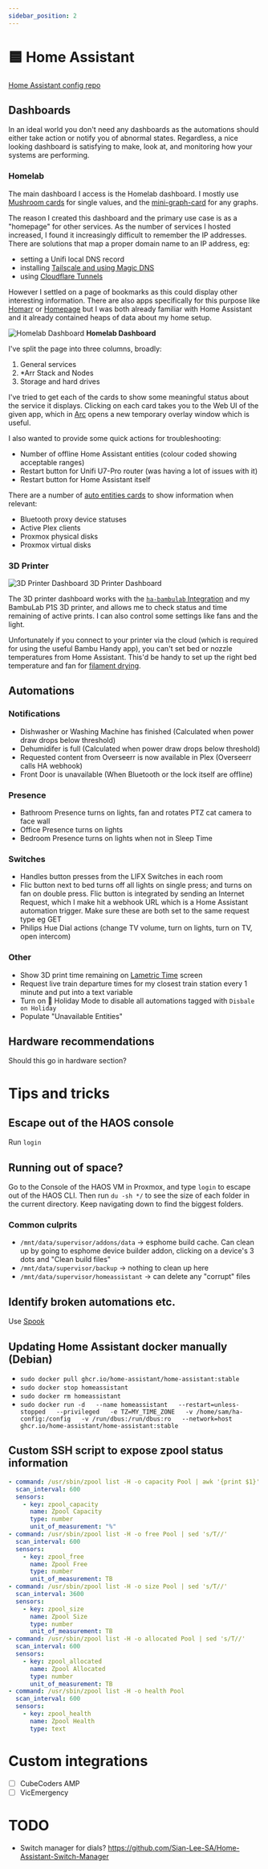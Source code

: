 ```yaml
---
sidebar_position: 2
---
```


# 🟦 Home Assistant

[Home Assistant config repo](https://github.com/Samywamy10/homeassistant-config)

## Dashboards

In an ideal world you don't need any dashboards as the automations should either take action or notify you of abnormal states. Regardless, a nice looking dashboard is satisfying to make, look at, and monitoring how your systems are performing.

### Homelab

The main dashboard I access is the Homelab dashboard. I mostly use [Mushroom cards](https://github.com/piitaya/lovelace-mushroom) for single values, and the [mini-graph-card](https://github.com/kalkih/mini-graph-card) for any graphs.

The reason I created this dashboard and the primary use case is as a "homepage" for other services. As the number of services I hosted increased, I found it increasingly difficult to remember the IP addresses. There are solutions that map a proper domain name to an IP address, eg:
- setting a Unifi local DNS record
- installing [Tailscale and using Magic DNS](https://tailscale.com/kb/1081/magicdns)
- using [Cloudflare Tunnels](https://developers.cloudflare.com/cloudflare-one/connections/connect-networks/)

However I settled on a page of bookmarks as this could display other interesting information. There are also apps specifically for this purpose like [Homarr](https://homarr.dev/) or [Homepage](https://gethomepage.dev/) but I was both already familiar with Home Assistant and it already contained heaps of data about my home setup.

![Homelab Dashboard](./img/dashboard-homelab.png)
**Homelab Dashboard**

I've split the page into three columns, broadly:
1. General services
2. *Arr Stack and Nodes
3. Storage and hard drives

I've tried to get each of the cards to show some meaningful status about the service it displays. Clicking on each card takes you to the Web UI of the given app, which in [Arc](https://arc.net/) opens a new temporary overlay window which is useful.

I also wanted to provide some quick actions for troubleshooting:
- Number of offline Home Assistant entities (colour coded showing acceptable ranges)
- Restart button for Unifi U7-Pro router (was having a lot of issues with it)
- Restart button for Home Assistant itself

There are a number of [auto entities cards](https://github.com/thomasloven/lovelace-auto-entities) to show information when relevant:
- Bluetooth proxy device statuses
- Active Plex clients
- Proxmox physical disks
- Proxmox virtual disks

### 3D Printer

![3D Printer Dashboard](./img/dashboard-3d-printer.png)
3D Printer Dashboard

The 3D printer dashboard works with the [`ha-bambulab` Integration](https://github.com/greghesp/ha-bambulab) and my BambuLab P1S 3D printer, and allows me to check status and time remaining of active prints. I can also control some settings like fans and the light.

Unfortunately if you connect to your printer via the cloud (which is required for using the useful Bambu Handy app), you can't set bed or nozzle temperatures from Home Assistant. This'd be handy to set up the right bed temperature and fan for [filament drying](https://wiki.bambulab.com/en/general/bambu-filament-drying-cover).

## Automations

### Notifications
- Dishwasher or Washing Machine has finished (Calculated when power draw drops below threshold)
- Dehumidifer is full (Calculated when power draw drops below threshold)
- Requested content from Overseerr is now available in Plex (Overseerr calls HA webhook)
- Front Door is unavailable (When Bluetooth or the lock itself are offline)


### Presence
- Bathroom Presence turns on lights, fan and rotates PTZ cat camera to face wall
- Office Presence turns on lights
- Bedroom Presence turns on lights when not in Sleep Time

### Switches
- Handles button presses from the LIFX Switches in each room
- Flic button next to bed turns off all lights on single press; and turns on fan on double press. Flic button is integrated by sending an Internet Request, which I make hit a webhook URL which is a Home Assistant automation trigger. Make sure these are both set to the same request type eg GET
- Philips Hue Dial actions (change TV volume, turn on lights, turn on TV, open intercom)


### Other
- Show 3D print time remaining on [Lametric Time](https://lametric.com/en-AU) screen
- Request live train departure times for my closest train station every 1 minute and put into a text variable
- Turn on 🌴 Holiday Mode to disable all automations tagged with `Disbale on Holiday`
- Populate "Unavailable Entities"

## Hardware recommendations

Should this go in hardware section?

# Tips and tricks
## Escape out of the HAOS console
Run `login`

## Running out of space?
Go to the Console of the HAOS VM in Proxmox, and type `login` to escape out of the HAOS CLI. Then run `du -sh */` to see the size of each folder in the current directory. Keep navigating down to find the biggest folders.

### Common culprits
- `/mnt/data/supervisor/addons/data` -> esphome build cache. Can clean up by going to esphome device builder addon, clicking on a device's 3 dots and "Clean build files"
- `/mnt/data/supervisor/backup` -> nothing to clean up here
- `/mnt/data/supervisor/homeassistant` -> can delete any "corrupt" files

## Identify broken automations etc.
Use [Spook](https://spook.boo/)

## Updating Home Assistant docker manually (Debian)
- `sudo docker pull ghcr.io/home-assistant/home-assistant:stable`
- `sudo docker stop homeassistant`
- `sudo docker rm homeassistant`
- `sudo docker run -d   --name homeassistant   --restart=unless-stopped   --privileged   -e TZ=MY_TIME_ZONE   -v /home/sam/ha-config:/config   -v /run/dbus:/run/dbus:ro   --network=host   ghcr.io/home-assistant/home-assistant:stable`

## Custom SSH script to expose zpool status information

```yaml
- command: /usr/sbin/zpool list -H -o capacity Pool | awk '{print $1}' | tr -d '%'
  scan_interval: 600
  sensors:
    - key: zpool_capacity
      name: Zpool Capacity
      type: number
      unit_of_measurement: "%"
- command: /usr/sbin/zpool list -H -o free Pool | sed 's/T//'
  scan_interval: 600
  sensors:
    - key: zpool_free
      name: Zpool Free
      type: number
      unit_of_measurement: TB
- command: /usr/sbin/zpool list -H -o size Pool | sed 's/T//'
  scan_interval: 3600
  sensors:
    - key: zpool_size
      name: Zpool Size
      type: number
      unit_of_measurement: TB
- command: /usr/sbin/zpool list -H -o allocated Pool | sed 's/T//'
  scan_interval: 600
  sensors:
    - key: zpool_allocated
      name: Zpool Allocated
      type: number
      unit_of_measurement: TB
- command: /usr/sbin/zpool list -H -o health Pool
  scan_interval: 600
  sensors:
    - key: zpool_health
      name: Zpool Health
      type: text
```

# Custom integrations

- [ ] CubeCoders AMP
- [ ] VicEmergency

# TODO

- Switch manager for dials? https://github.com/Sian-Lee-SA/Home-Assistant-Switch-Manager